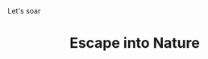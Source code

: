 <!DOCTYPE html>
<html lang="en US">
<head> Let's soar
</head>
<body> 
    <header>
    <h1>Escape into Nature</h1>
    </header>
<nav>
    